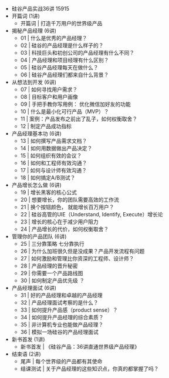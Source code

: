 - 硅谷产品实战36讲 15915
- 开篇词 (1讲)
	- 开篇词 | 打造千万用户的世界级产品
- 揭秘产品经理 (6讲)
	- 01 | 什么是优秀的产品经理？
	- 02 | 硅谷的产品经理是什么样子的？
	- 03 | 科技巨头和初创公司的产品经理有什么不同？
	- 04 | 产品经理和项目经理有什么区别？
	- 05 | 硅谷产品经理每天在做什么？
	- 06 | 硅谷产品经理们都来自什么背景？
- 从想法到开发 (6讲)
	- 07 | 如何寻找用户需求？
	- 08 | 目标客户和用户画像
	- 09 | 手把手教你写用例： 优化微信加好友的功能
	- 10 | 什么是最小化可行产品（MVP）？
	- 11 | 案例：产品发布之前出了乱子，如何权衡取舍？
	- 12 | 制定产品成功指标
- 产品经理基本功 (6讲)
	- 13 | 如何撰写产品需求文档？
	- 14 | 如何用数据做出产品决定？
	- 15 | 如何组织有效的会议？
	- 16 | 如何和工程师有效沟通？
	- 17 | 如何与设计师有效沟通？
	- 18 | 如何搞定A/B测试？
- 产品增长怎么做 (6讲)
	- 19 | 增长黑客的核心公式
	- 20 | 想要增长，你的团队需要高效的工作流
	- 21 | 换个按钮颜色， 就能增长百万用户？
	- 22 | 硅谷高管的UIE（Understand, Identify, Execute）增长论
	- 23 | 增长的核心在于减少用户阻力
	- 24 | 产品增长的代价，如何权衡取舍？
- 管理你的产品团队 (6讲)
	- 25 | 三分靠策略 七分靠执行
	- 26 | 为什么加班很久但是没成果？产品开发流程有问题
	- 27 | 如何激励和管理比你资深的工程师、设计师？
	- 28 | 产品经理的晋升秘密
	- 29 | 你需要一个产品路线图
	- 30 | 如何制定产品优先级 ？
- 产品经理面试 (6讲)
	- 31 | 好的产品经理和卓越的产品经理
	- 32 | 产品经理面试考察的是什么？
	- 33 | 如何提升产品感（product sense）？
	- 34 | 如何提升产品经理的综合素质？
	- 35 | 非计算机专业也能做产品经理？
	- 36 | 模拟一场硅谷的产品经理面试
- 新书首发 (1讲)
	- 新书首发 | 《硅谷产品：36讲直通世界级产品经理》
- 结束语 (2讲)
	- 尾声 | 每个世界级的产品都有其使命
	- 结课测试 | 关于产品经理的这些知识点，你真的都掌握了吗？
